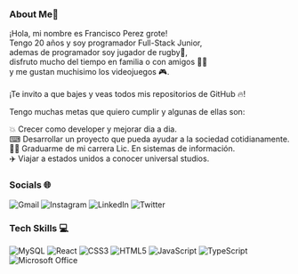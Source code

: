 ### About Me📌
¡Hola, mi nombre es Francisco Perez grote!<br>
Tengo 20 años y soy programador Full-Stack Junior,<br> ademas de programador soy jugador de rugby🏈,<br> disfruto mucho del tiempo en familia o con amigos 👍🏾<br> y me gustan muchisimo los videojuegos 🎮.  <br><br>
¡Te invito a que bajes y veas todos mis repositorios de GitHub 🔥!<br>

Tengo muchas metas que quiero cumplir y algunas de ellas son:

💥 Crecer como developer y mejorar dia a dia.<br>
⌨ Desarrollar un proyecto que pueda ayudar a la sociedad cotidianamente.<br>
👨‍🎓 Graduarme de mi carrera Lic. En sistemas de información.<br>
✈️ Viajar a estados unidos a conocer universal studios.<br>

### Socials 🌐
![Gmail](https://img.shields.io/badge/franciscogrote@gmail.com-D14836?style=for-the-badge&logo=gmail&logoColor=white)
![Instagram](https://img.shields.io/badge/Franciscogrote-%23E4405F.svg?style=for-the-badge&logo=Instagram&logoColor=white)
![LinkedIn](https://img.shields.io/badge/FranciscoPerezGrote-%230077B5.svg?style=for-the-badge&logo=linkedin&logoColor=white)
![Twitter](https://img.shields.io/badge/Fran_Grote02-%231DA1F2.svg?style=for-the-badge&logo=Twitter&logoColor=white)

### Tech Skills 💻
![MySQL](https://img.shields.io/badge/mysql-%2300f.svg?style=for-the-badge&logo=mysql&logoColor=white)
![React](https://img.shields.io/badge/react-%2320232a.svg?style=for-the-badge&logo=react&logoColor=%2361DAFB)
![CSS3](https://img.shields.io/badge/css3-%231572B6.svg?style=for-the-badge&logo=css3&logoColor=white)
![HTML5](https://img.shields.io/badge/html5-%23E34F26.svg?style=for-the-badge&logo=html5&logoColor=white)
![JavaScript](https://img.shields.io/badge/javascript-%23323330.svg?style=for-the-badge&logo=javascript&logoColor=%23F7DF1E)
![TypeScript](https://img.shields.io/badge/typescript-%23007ACC.svg?style=for-the-badge&logo=typescript&logoColor=white)
![Microsoft Office](https://img.shields.io/badge/Microsoft_Office-D83B01?style=for-the-badge&logo=microsoft-office&logoColor=white)
